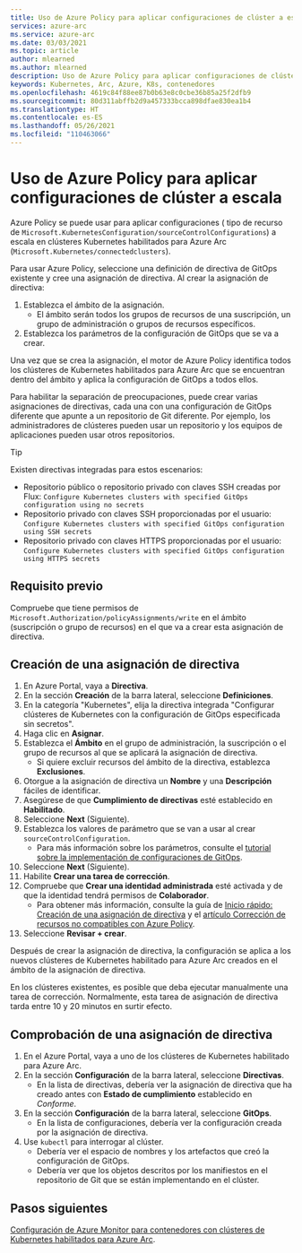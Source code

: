 ```yaml
---
title: Uso de Azure Policy para aplicar configuraciones de clúster a escala
services: azure-arc
ms.service: azure-arc
ms.date: 03/03/2021
ms.topic: article
author: mlearned
ms.author: mlearned
description: Uso de Azure Policy para aplicar configuraciones de clúster a escala
keywords: Kubernetes, Arc, Azure, K8s, contenedores
ms.openlocfilehash: 4619c84f88ee87b0b63e8c0cbe36b85a25f2dfb9
ms.sourcegitcommit: 80d311abffb2d9a457333bcca898dfae830ea1b4
ms.translationtype: HT
ms.contentlocale: es-ES
ms.lasthandoff: 05/26/2021
ms.locfileid: "110463066"
---
```

# <a name="use-azure-policy-to-apply-gitops-configurations-at-scale"></a>Uso de Azure Policy para aplicar configuraciones de clúster a escala

Azure Policy se puede usar para aplicar configuraciones ( tipo de recurso de `Microsoft.KubernetesConfiguration/sourceControlConfigurations`) a escala en clústeres Kubernetes habilitados para Azure Arc (`Microsoft.Kubernetes/connectedclusters`).

Para usar Azure Policy, seleccione una definición de directiva de GitOps existente y cree una asignación de directiva. Al crear la asignación de directiva:
1. Establezca el ámbito de la asignación.
    * El ámbito serán todos los grupos de recursos de una suscripción, un grupo de administración o grupos de recursos específicos.
2. Establezca los parámetros de la configuración de GitOps que se va a crear. 

Una vez que se crea la asignación, el motor de Azure Policy identifica todos los clústeres de Kubernetes habilitados para Azure Arc que se encuentran dentro del ámbito y aplica la configuración de GitOps a todos ellos.

Para habilitar la separación de preocupaciones, puede crear varias asignaciones de directivas, cada una con una configuración de GitOps diferente que apunte a un repositorio de Git diferente. Por ejemplo, los administradores de clústeres pueden usar un repositorio y los equipos de aplicaciones pueden usar otros repositorios.

>[!TIP]
> Existen directivas integradas para estos escenarios:
> * Repositorio público o repositorio privado con claves SSH creadas por Flux: `Configure Kubernetes clusters with specified GitOps configuration using no secrets`
> * Repositorio privado con claves SSH proporcionadas por el usuario: `Configure Kubernetes clusters with specified GitOps configuration using SSH secrets`
> * Repositorio privado con claves HTTPS proporcionadas por el usuario: `Configure Kubernetes clusters with specified GitOps configuration using HTTPS secrets`

## <a name="prerequisite"></a>Requisito previo

Compruebe que tiene permisos de `Microsoft.Authorization/policyAssignments/write` en el ámbito (suscripción o grupo de recursos) en el que va a crear esta asignación de directiva.

## <a name="create-a-policy-assignment"></a>Creación de una asignación de directiva

1. En Azure Portal, vaya a **Directiva**.
1. En la sección **Creación** de la barra lateral, seleccione **Definiciones**.
1. En la categoría "Kubernetes", elija la directiva integrada "Configurar clústeres de Kubernetes con la configuración de GitOps especificada sin secretos". 
1. Haga clic en **Asignar**.
1. Establezca el **Ámbito** en el grupo de administración, la suscripción o el grupo de recursos al que se aplicará la asignación de directiva.
    * Si quiere excluir recursos del ámbito de la directiva, establezca **Exclusiones**.
1. Otorgue a la asignación de directiva un **Nombre** y una **Descripción** fáciles de identificar.
1. Asegúrese de que **Cumplimiento de directivas** esté establecido en **Habilitado**.
1. Seleccione **Next** (Siguiente).
1. Establezca los valores de parámetro que se van a usar al crear `sourceControlConfiguration`.
    * Para más información sobre los parámetros, consulte el [tutorial sobre la implementación de configuraciones de GitOps](./tutorial-use-gitops-connected-cluster.md).
1. Seleccione **Next** (Siguiente).
1. Habilite **Crear una tarea de corrección**.
1. Compruebe que **Crear una identidad administrada** esté activada y de que la identidad tendrá permisos de **Colaborador**. 
    * Para obtener más información, consulte la guía de [Inicio rápido: Creación de una asignación de directiva](../../governance/policy/assign-policy-portal.md) y el [artículo Corrección de recursos no compatibles con Azure Policy](../../governance/policy/how-to/remediate-resources.md).
1. Seleccione **Revisar + crear**.

Después de crear la asignación de directiva, la configuración se aplica a los nuevos clústeres de Kubernetes habilitado para Azure Arc creados en el ámbito de la asignación de directiva.

En los clústeres existentes, es posible que deba ejecutar manualmente una tarea de corrección. Normalmente, esta tarea de asignación de directiva tarda entre 10 y 20 minutos en surtir efecto.

## <a name="verify-a-policy-assignment"></a>Comprobación de una asignación de directiva

1. En el Azure Portal, vaya a uno de los clústeres de Kubernetes habilitado para Azure Arc.
1. En la sección **Configuración** de la barra lateral, seleccione **Directivas**. 
    * En la lista de directivas, debería ver la asignación de directiva que ha creado antes con **Estado de cumplimiento** establecido en *Conforme*.
1. En la sección **Configuración** de la barra lateral, seleccione **GitOps**.
    * En la lista de configuraciones, debería ver la configuración creada por la asignación de directiva.
1. Use `kubectl` para interrogar al clúster. 
    * Debería ver el espacio de nombres y los artefactos que creó la configuración de GitOps.
    * Debería ver que los objetos descritos por los manifiestos en el repositorio de Git que se están implementando en el clúster.

## <a name="next-steps"></a>Pasos siguientes

[Configuración de Azure Monitor para contenedores con clústeres de Kubernetes habilitados para Azure Arc](../../azure-monitor/containers/container-insights-enable-arc-enabled-clusters.md).
